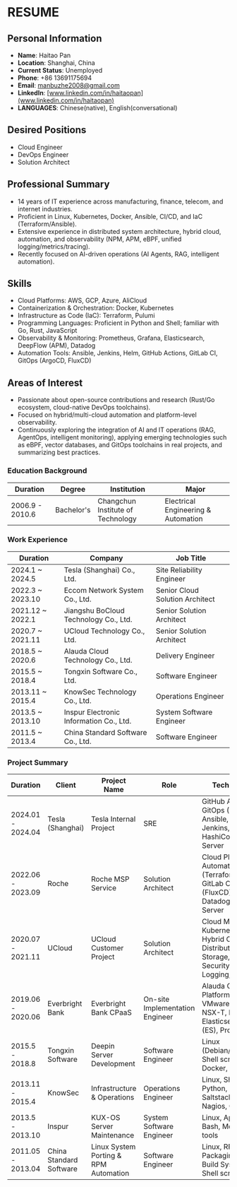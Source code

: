 # RESUME

## Personal Information

- **Name**: Haitao Pan
- **Location**: Shanghai, China
- **Current Status**: Unemployed
- **Phone**: +86 13691175694
- **Email**: manbuzhe2008@gmail.com
- **LinkedIn**: [www.linkedin.com/in/haitaopan](www.linkedin.com/in/haitaopan)
- **LANGUAGES**: Chinese(native), English(conversational)

## Desired Positions

- Cloud Engineer
- DevOps Engineer
- Solution Architect

## Professional Summary

- 14 years of IT experience across manufacturing, finance, telecom, and internet industries.
- Proficient in Linux, Kubernetes, Docker, Ansible, CI/CD, and IaC (Terraform/Ansible).
- Extensive experience in distributed system architecture, hybrid cloud, automation, and observability (NPM, APM, eBPF, unified logging/metrics/tracing).
- Recently focused on AI-driven operations (AI Agents, RAG, intelligent automation).

## Skills

- Cloud Platforms: AWS, GCP, Azure, AliCloud
- Containerization & Orchestration: Docker, Kubernetes
- Infrastructure as Code (IaC): Terraform, Pulumi
- Programming Languages: Proficient in Python and Shell; familiar with Go, Rust, JavaScript
- Observability & Monitoring: Prometheus, Grafana, Elasticsearch, DeepFlow (APM), Datadog
- Automation Tools: Ansible, Jenkins, Helm, GitHub Actions, GitLab CI, GitOps (ArgoCD, FluxCD)

## Areas of Interest

- Passionate about open-source contributions and research (Rust/Go ecosystem, cloud-native DevOps toolchains).
- Focused on hybrid/multi-cloud automation and platform-level observability.
- Continuously exploring the integration of AI and IT operations (RAG, AgentOps, intelligent monitoring), applying emerging technologies such as eBPF, vector databases, and GitOps toolchains in real projects, and summarizing best practices.


### Education Background

| Duration           | Degree    | Institution        | Major                        |
| ------------------ | --------- | ------------------ | --------------------------- |
| 2006.9 - 2010.6    | Bachelor's| Changchun Institute of Technology | Electrical Engineering & Automation |

### Work Experience

| **Duration**          | **Company**                               | **Job Title**                   |
|-----------------------|-------------------------------------------|---------------------------------|
| 2024.1 ~ 2024.5       | Tesla (Shanghai) Co., Ltd.               | Site Reliability Engineer       |
| 2022.3 ~ 2023.10      | Eccom Network System Co., Ltd.           | Senior Cloud Solution Architect |
| 2021.12 ~ 2022.1      | Jiangshu BoCloud Technology Co., Ltd.    | Senior Solution Architect       |
| 2020.7 ~ 2021.11      | UCloud Technology Co., Ltd.              | Senior Solution Architect       |
| 2018.5 ~ 2020.6       | Alauda Cloud Technology Co., Ltd.        | Delivery Engineer               |
| 2015.5 ~ 2018.4       | Tongxin Software Co., Ltd.               | Software Engineer               |
| 2013.11 ~ 2015.4      | KnowSec Technology Co., Ltd.             | Operations Engineer             |
| 2013.5 ~ 2013.10      | Inspur Electronic Information Co., Ltd.  | System Software Engineer        |
| 2011.5 ~ 2013.4       | China Standard Software Co., Ltd.        | Software Engineer               |

### Project Summary

| Duration           | Client          | Project Name              | Role                      | Tech Stack                                         |
| ------------------ | --------------- | ------------------------- | ------------------------- | ------------------------------------------------- |
| 2024.01 - 2024.04  | Tesla (Shanghai)| Tesla Internal Project    | SRE                       | GitHub Actions, GitOps (ArgoCD), Ansible, Helm, Jenkins, HashiCorp, Linux Server |
| 2022.06 - 2023.09  | Roche           | Roche MSP Service         | Solution Architect        | Cloud Platform Automation (Terraform), GitLab CI, GitOps (FluxCD), Datadog, Linux Server |
| 2020.07 - 2021.11  | UCloud          | UCloud Customer Project   | Solution Architect        | Cloud Migration, Kubernetes, Hybrid Cloud, Distributed Storage, Network Security, Logging, CI/CD |
| 2019.06 - 2020.06  | Everbright Bank | Everbright Bank CPaaS     | On-site Implementation Engineer | Alauda Container Platform, VMware CNI NSX-T, DevOps, Elasticsearch (ES), Prometheus |
| 2015.5 - 2018.8    | Tongxin Software| Deepin Server Development | Software Engineer         | Linux (Debian/CentOS), Shell scripting, Docker, Jenkins |
| 2013.11 - 2015.4   | KnowSec         | Infrastructure & Operations| Operations Engineer       | Linux, Shell, Python, Saltstack, Nginx, Nagios, CDN |
| 2013.5 - 2013.10   | Inspur          | KUX-OS Server Maintenance | System Software Engineer  | Linux, Apache, Bash, Monitoring tools              |
| 2011.05 - 2013.04  | China Standard Software | Linux System Porting & RPM Automation | Software Engineer | Linux, RPM Packaging, Koji Build System, Shell scripting |

